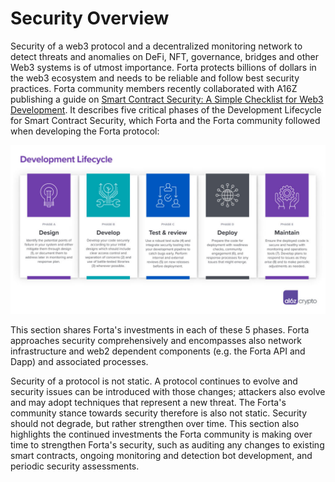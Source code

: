 # Security Overview

Security of a web3 protocol and a decentralized monitoring network to detect threats and anomalies on DeFi, NFT, governance, bridges and other Web3 systems is of utmost importance. Forta protects billions of dollars in the web3 ecosystem and needs to be reliable and follow best security practices. Forta community members recently collaborated with A16Z publishing a guide on [Smart Contract Security: A Simple Checklist for Web3 Development](https://a16zcrypto.com/smart-contract-security-checklist-web3-development/). It describes five critical phases of the Development Lifecycle for Smart Contract Security, which Forta and the Forta community followed when developing the Forta protocol:

<img src="Development-Lifecycle-1024x548.jpeg" alt="Development Lifecycle for Smart Contract Security" width="800"/>

This section shares Forta's investments in each of these 5 phases. Forta approaches security comprehensively and encompasses also network infrastructure and web2 dependent components (e.g. the Forta API and Dapp) and associated processes.

Security of a protocol is not static. A protocol continues to evolve and security issues can be introduced with those changes; attackers also evolve and may adopt techniques that represent a new threat. The Forta's community stance towards security therefore is also not static. Security should not degrade, but rather strengthen over time. This section also highlights the continued investments the Forta community is making over time to strengthen Forta's security, such as auditing any changes to existing smart contracts, ongoing monitoring and detection bot development, and periodic security assessments. 
